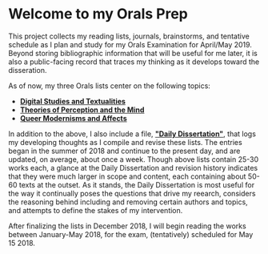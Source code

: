 # Welcome to my Orals Prep

This project collects my reading lists, journals, brainstorms, and tentative schedule as I plan and study for my Orals Examination for April/May 2019. Beyond storing bibliographic information that will be useful for me later, it is also a public-facing record that traces my thinking as it develops toward the disseration. 

As of now, my three Orals lists center on the following topics:
* [**Digital Studies and Textualities**](/digital_list.md)
* [**Theories of Perception and the Mind**](/perception_list.md)
* [**Queer Modernisms and Affects**](/queer_modernisms_list.md)

In addition to the above, I also include a file, [**"Daily Dissertation"**](/Daily_Dissertation.md), that logs my developing thoughts as I compile and revise these lists. The entries began in the summer of 2018 and continue to the present day, and are updated, on average, about once a week. Though above lists contain 25-30 works each, a glance at the Daily Dissertation and revision history indicates that they were much larger in scope and content, each containing about 50-60 texts at the outset. As it stands, the Daily Dissertation is most useful for the way it continually poses the questions that drive my reearch, considers the reasoning behind including and removing certain authors and topics, and attempts to define the stakes of my intervention. 

After finalizing the lists in December 2018, I will begin reading the works between January-May 2018, for the exam, (tentatively) scheduled for May 15 2018. 